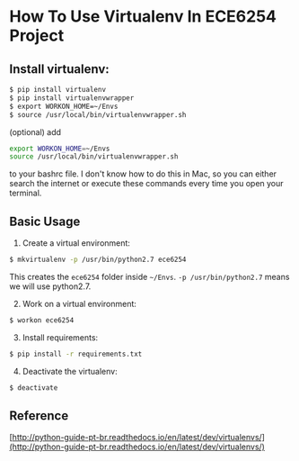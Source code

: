 # How To Use Virtualenv In ECE6254 Project
## Install virtualenv:
```bash
$ pip install virtualenv
$ pip install virtualenvwrapper
$ export WORKON_HOME=~/Envs
$ source /usr/local/bin/virtualenvwrapper.sh
```
(optional)
add
```bash
export WORKON_HOME=~/Envs
source /usr/local/bin/virtualenvwrapper.sh
```
to your bashrc file. I don't know how to do this in Mac, so you can either search the internet or execute these commands every time you open your terminal.
## Basic Usage
1. Create a virtual environment:
```bash
$ mkvirtualenv -p /usr/bin/python2.7 ece6254
```
This creates the `ece6254` folder inside `~/Envs`. `-p /usr/bin/python2.7` means we will use python2.7.

2. Work on a virtual environment:
```bash
$ workon ece6254
```

3. Install requirements:
```bash
$ pip install -r requirements.txt
```

4. Deactivate the virtualenv:
```bash
$ deactivate
```

## Reference
[http://python-guide-pt-br.readthedocs.io/en/latest/dev/virtualenvs/](http://python-guide-pt-br.readthedocs.io/en/latest/dev/virtualenvs/)
